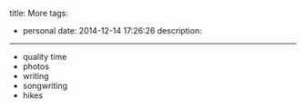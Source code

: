 title: More
tags:
  - personal
date: 2014-12-14 17:26:26
description:
---

- quality time
- photos
- writing
- songwriting
- hikes
